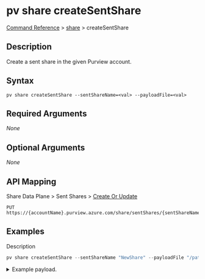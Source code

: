 # pv share createSentShare
[Command Reference](../../../README.md#command-reference) > [share](./main.md) > createSentShare

## Description
Create a sent share in the given Purview account.

## Syntax
```
pv share createSentShare --sentShareName=<val> --payloadFile=<val>
```

## Required Arguments
*None*

## Optional Arguments
*None*

## API Mapping
Share Data Plane > Sent Shares > [Create Or Update](https://docs.microsoft.com/en-us/rest/api/purview/sharedataplane/sent-shares/create-or-update)
```
PUT https://{accountName}.purview.azure.com/share/sentShares/{sentShareName}
```

## Examples
Description
```powershell
pv share createSentShare --sentShareName "NewShare" --payloadFile "/path/to/file.json"
```


<details><summary>Example payload.</summary>
<p>

```json
{
   "shareKind":"InPlace",
   "properties":{
      "description":"This is a description.",
      "collection":{
         "referenceName":"qrzdyx",
         "type":"CollectionReference"
      }
   }
}
```
</p>
</details>
